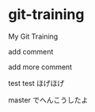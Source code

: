 git-training
============

My Git Training

add comment

add more comment


test test
ほげほげ

master でへんこうしたよ
